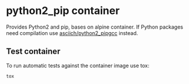# python2_pip container

Provides Python2 and pip, bases on alpine container.
If Python packages need compilation use [asciich/python2_pipgcc](https://hub.docker.com/r/asciich/python2_pipgcc/) instead.

## Test container

To run automatic tests against the container image use tox:

```bash
tox
```

